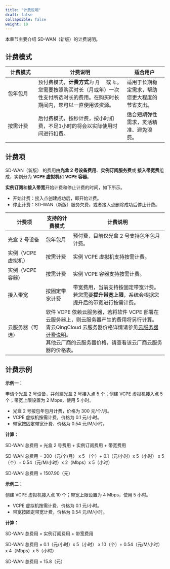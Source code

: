 ```yaml
---
title: "计费说明"
draft: false
collapsible: false
weight: 10
---
```


本章节主要介绍 SD-WAN（新版）的计费说明。

## 计费模式

| <span style="display:inline-block;width:80px">计费模式</span> | 计费说明                                                     | 适合用户                                       |
| ------------------------------------------------------------ | ------------------------------------------------------------ | ---------------------------------------------- |
| 包年包月                                                     | 预付费模式，**计费方式**为 `月  ` 或 `年`。您需要按照购买时长（月或年）一次性支付所选时长的费用。在购买时长期间内，您可以一直使用该资源。 | 适用于长期稳定需求，帮助您更大程度的节省支出。 |
| 按需计费                                                     | 后付费模式，按秒计费，按小时扣费，不足1小时的将会以实际使用时间进行扣费。 | 适合短期弹性需求，灵活精准、避免浪费。         |

## 计费项

SD-WAN（新版） 的费用由**光盒 2 号设备费用**、**实例订阅服务费**或 **接入带宽费**组成，实例分为 **VCPE 虚拟机**和 **VCPE 容器**。

**实例订阅**和**接入带宽**开始计费和停止计费的时间，如下所示。

- 开始计费：接入点创建成功后，即开始计费。
- 停止计费：SD-WAN（新版）服务欠费，或者接入点删除成功后停止计费。

<table>
  <thead>
  	<tr>
    	<th>计费项</th>
      <th>支持的计费模式</th>
    	<th>计费说明</th>
  	</tr>
  </thead>
  <tr>
    <td >光盒 2 号设备</td>
    <td>包年包月</td>
    <td>预付费，目前仅光盒 2 号支持包年包月计费。</td>
  </tr>
	<tr>
    <td >实例（VCPE 虚拟机）</td>
    <td>按需计费</td>
    <td>实例 VCPE 虚拟机支持按需计费。</td>
  </tr>
  <tr>
    <td >实例（VCPE 容器）</td>
    <td>按需计费</td>
    <td>实例 VCPE 容器支持按需计费。</td>
  </tr>
  <tr>
    <td>接入带宽</td>
    <td>按固定带宽计费</td>
    <td>带宽费用，当前支持按固定带宽计费。</br>若您需要<b>提升带宽上限</b>，系统会根据您提升后的带宽进行按需计费。</td>
  </tr>
      <tr>
    	<td >云服务器（可选）</td>
        <td colspan="2">软件 VCPE 依赖云服务器，若将软件 VCPE 部署在云服务器上，则云服务器产生的费用将另行计算。<br/>青云QingCloud 云服务器价格详情请参见<a href="/compute/vm/billing/reserved_contract/">云服务器计费说明</a>。<br/>其他云厂商的云服务器价格，请查看该云厂商云服务器的价格表。</td>
  </tr> 
</table>

## 计费示例

**示例一：**

申请个光盒 2 号设备，并创建光盒 2 号接入点 5 个；创建 VCPE 虚拟机接入点 5 个；带宽上限设置为 2 Mbps，使用 5 小时。

- 光盒  2 号按包年包月计费，价格为 300 元/个/月。
- VCPE 虚拟机按需计费，价格为 0.1 元/小时。
- 带宽按固定带宽计费，价格为 0.54 元/M/小时。

**计算：**

SD-WAN 总费用 = 光盒 2 号费用 + 实例订阅费用 + 带宽费用

SD-WAN 总费用 = 300（元/个/月） x 5 （个）+ 0.1（元/小时）x 5（小时） x 5（个）+ 0.54（元/M/小时）x 2（Mbps）x 5（小时）

SD-WAN 总费用 = 1507.90（元）

**示例二：**

创建 VCPE 虚拟机接入点 10 个；带宽上限设置为 4 Mbps，使用 5 小时。

- VCPE 虚拟机按需计费，价格为 0.1 元/小时。
- 带宽按固定带宽计费，价格为 0.54 元/M/小时。

**计算：**

SD-WAN 总费用 = 实例订阅费用 + 带宽费用

SD-WAN 总费用 = 0.1（元/小时）x 5（小时） x 10（个）+  0.54（元/M/小时）x 4（Mbps）x 5（小时）

SD-WAN 总费用 = 15.8（元）








